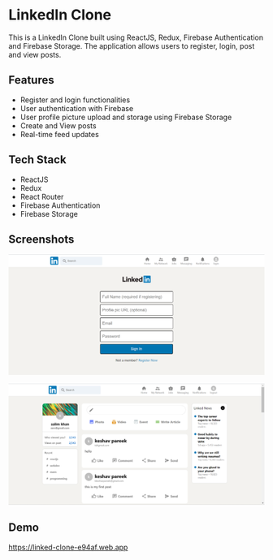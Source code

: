 # LinkedIn Clone

This is a LinkedIn Clone built using ReactJS, Redux, Firebase Authentication and Firebase Storage. The application allows users to register, login, post and view posts.

## Features

- Register and login functionalities
- User authentication with Firebase
- User profile picture upload and storage using Firebase Storage
- Create and View posts
- Real-time feed updates

## Tech Stack

- ReactJS
- Redux
- React Router
- Firebase Authentication
- Firebase Storage

## Screenshots

![Screenshot 1](https://github.com/kkeshavpareekk/linked-in-clone/blob/master/screenshots/1.png?raw=true)

![Screenshot 2](https://github.com/kkeshavpareekk/linked-in-clone/blob/master/screenshots/2.png?raw=true)

## Demo

https://linked-clone-e94af.web.app
